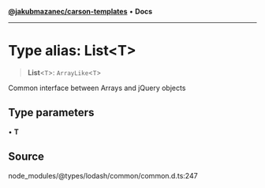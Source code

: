 [**@jakubmazanec/carson-templates**](../../../README.md) • **Docs**

---

# Type alias: List\<T\>

> **List**\<`T`\>: `ArrayLike`\<`T`\>

Common interface between Arrays and jQuery objects

## Type parameters

• **T**

## Source

node_modules/@types/lodash/common/common.d.ts:247

